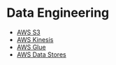 # Data Engineering

- [AWS S3](aws-s3.md)
- [AWS Kinesis](aws-kinesis.md)
- [AWS Glue](aws-glue.md)
- [AWS Data Stores](aws-data-stores.md)
